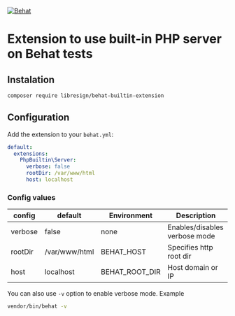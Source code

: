 [![Behat](https://github.com/LibreSign/behat-builtin-extension/actions/workflows/behat.yml/badge.svg)](https://github.com/LibreSign/behat-builtin-extension/actions/workflows/behat.yml)

# Extension to use built-in PHP server on Behat tests

## Instalation

```bash
composer require libresign/behat-builtin-extension
```

## Configuration

Add the extension to your `behat.yml`:

```yaml
default:
  extensions:
    PhpBuiltin\Server:
      verbose: false
      rootDir: /var/www/html
      host: localhost
```

### Config values

| config  | default       | Environment    | Description                   |
| ------- | ------------- | -------------- | ----------------------------- |
| verbose | false         | none           | Enables/disables verbose mode |
| rootDir | /var/www/html | BEHAT_HOST     | Specifies http root dir       |
| host    | localhost     | BEHAT_ROOT_DIR | Host domain or IP             |

You can also use `-v` option to enable verbose mode. Example
```bash
vendor/bin/behat -v
```
